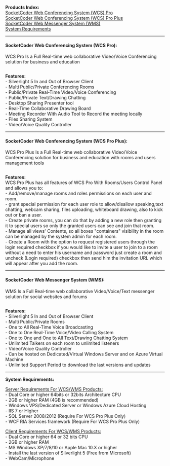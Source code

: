 <!-- wp:paragraph -->
<p><strong>Products Index:</strong><br><a href="#WCSPro">SocketCoder Web Conferencing System (WCS) Pro</a><br><a href="#WCSProPlus">SocketCoder Web Conferencing System (WCS) Pro Plus</a><br><a href="#WMS">SocketCoder Web Messenger System (WMS)</a><br><a href="#Requirements">System Requirements</a></p>
<!-- /wp:paragraph -->

<!-- wp:separator -->
<hr class="wp-block-separator"/>
<!-- /wp:separator -->

<!-- wp:heading {"level":4} -->
<h4><b id="WCSPro">SocketCoder Web Conferencing System (WCS Pro):</b></h4>
<!-- /wp:heading -->

<!-- wp:paragraph -->
<p>WCS Pro Is a Full Real-time web collaborative Video/Voice Conferencing solution for business and education</p>
<!-- /wp:paragraph -->

<!-- wp:image {"id":450} -->
<figure class="wp-block-image"><img src="http://www.socketcoder.com/wp-content/uploads/2014/04/WCS-Pro4.png" alt="" class="wp-image-450"/></figure>
<!-- /wp:image -->

<!-- wp:paragraph -->
<p><strong>Features:</strong><br>- Silverlight 5 In and Out of Browser Client<br>- Multi Public/Private Conferencing Rooms<br>- Public/Private Real-Time Video/Voice Conferencing<br>- Public/Private Text/Drawing Chatting<br>- Desktop Sharing Presenter tool<br>- Real-Time Collaborative Drawing Board<br>- Meeting Recorder With Audio Tool to Record the meeting locally<br>- Files Sharing System<br>- Video/Voice Quality Controller</p>
<!-- /wp:paragraph -->

<!-- wp:separator -->
<hr class="wp-block-separator"/>
<!-- /wp:separator -->

<!-- wp:heading {"level":4} -->
<h4><b id="WCSProPlus">SocketCoder Web Conferencing System (WCS Pro Plus):</b></h4>
<!-- /wp:heading -->

<!-- wp:paragraph -->
<p>WCS Pro Plus Is a Full Real-time web collaborative Video/Voice Conferencing solution for business and education with rooms and users management tools</p>
<!-- /wp:paragraph -->

<!-- wp:image {"id":463} -->
<figure class="wp-block-image"><img src="http://www.socketcoder.com/wp-content/uploads/2014/04/WCS-ProPlus41.png" alt="" class="wp-image-463"/></figure>
<!-- /wp:image -->

<!-- wp:paragraph -->
<p><strong>Features:</strong><br>WCS Pro Plus has all features of WCS Pro With Rooms/Users Control Panel and allows you to:<br>- Add/remove/manage rooms and roles permissions on each user and room.<br>- grant special permission for each user role to allow/disallow speaking,text chatting, webcam sharing, files uploading, whiteboard drawing, also to kick out or ban a user.<br>- Create private rooms, you can do that by adding a new role then granting it to special users so only the granted users can see and join that room.<br>- Manage all views' Contents, so all boxes "containers" visibility in the room can be managed by the system admin for each room.<br>- Create a Room with the option to request registered users through the login required checkbox if you would like to invite a user to join to a room without a need to enter his username and password just create a room and uncheck (Login required) checkbox then send him the invitation URL which will appear after you add the room.</p>
<!-- /wp:paragraph -->

<!-- wp:separator -->
<hr class="wp-block-separator"/>
<!-- /wp:separator -->

<!-- wp:heading {"level":4} -->
<h4><b id="WMS">SocketCoder Web Messenger System (WMS):</b></h4>
<!-- /wp:heading -->

<!-- wp:paragraph -->
<p>WMS Is a Full Real-time web collaborative Video/Voice/Text messenger solution for social websites and forums</p>
<!-- /wp:paragraph -->

<!-- wp:image {"id":454} -->
<figure class="wp-block-image"><img src="http://www.socketcoder.com/wp-content/uploads/2014/04/WMS4.png" alt="" class="wp-image-454"/></figure>
<!-- /wp:image -->

<!-- wp:paragraph -->
<p><strong>Features:</strong><br>- Silverlight 5 In and Out of Browser Client<br>- Multi Public/Private Rooms<br>- One to All Real-Time Voice Broadcasting<br>- One to One Real-Time Voice/Video Calling System<br>- One to One and One to All Text/Drawing Chatting System<br>- Unlimited Talkers on each room to unlimited listeners<br>- Video/Voice Quality Controller<br>- Can be hosted on Dedicated/Virtual Windows Server and on Azure Virtual Machine<br>- Unlimited Support Period to download the last versions and updates</p>
<!-- /wp:paragraph -->

<!-- wp:separator -->
<hr class="wp-block-separator"/>
<!-- /wp:separator -->

<!-- wp:paragraph -->
<p><b id="Requirements"> <strong>System Requirements:</strong> </b></p>
<!-- /wp:paragraph -->

<!-- wp:paragraph -->
<p><span style="text-decoration: underline;">Server Requirements For WCS/WMS Products:</span><br>- Dual Core or higher 64bits or 32bits Architecture CPU<br>- 2GB or higher RAM (4GB is recommended)<br>- Windows VPS/Dedicated Server or Windows Azure Cloud Hosting<br>- IIS 7 or Higher<br>- SQL Server 2008/2012 (Require For WCS Pro Plus Only)<br>- WCF RIA Services framework&nbsp;(Require For WCS Pro Plus Only)</p>
<!-- /wp:paragraph -->

<!-- wp:paragraph -->
<p><span style="text-decoration: underline;">Client Requirements For WCS/WMS Products:</span><br>- Dual Core or higher 64 or 32 bits CPU<br>- 2GB or higher RAM<br>- MS Windows XP/7/8/10 or Apple Mac 10.X or higher<br>- Install the last version of Silverlight 5 (Free from Microsoft)<br>- WebCam/Microphone</p>
<!-- /wp:paragraph -->

<!-- wp:paragraph -->
<p></p>
<!-- /wp:paragraph -->
